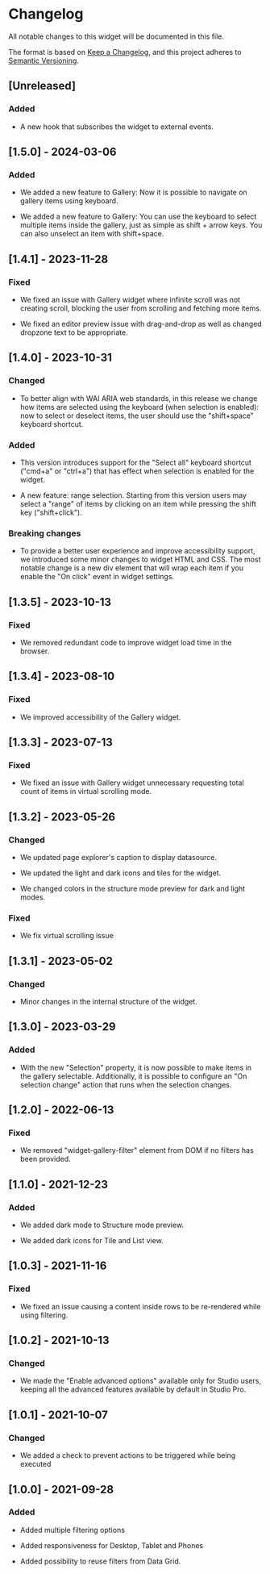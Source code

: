 # Changelog

All notable changes to this widget will be documented in this file.

The format is based on [Keep a Changelog](https://keepachangelog.com/en/1.0.0/), and this project adheres to [Semantic Versioning](https://semver.org/spec/v2.0.0.html).

## [Unreleased]

### Added

-   A new hook that subscribes the widget to external events.

## [1.5.0] - 2024-03-06

### Added

-   We added a new feature to Gallery: Now it is possible to navigate on gallery items using keyboard.

-   We added a new feature to Gallery: You can use the keyboard to select multiple items inside the gallery, just as simple as shift + arrow keys. You can also unselect an item with shift+space.

## [1.4.1] - 2023-11-28

### Fixed

-   We fixed an issue with Gallery widget where infinite scroll was not creating scroll, blocking the user from scrolling and fetching more items.

-   We fixed an editor preview issue with drag-and-drop as well as changed dropzone text to be appropriate.

## [1.4.0] - 2023-10-31

### Changed

-   To better align with WAI ARIA web standards, in this release we change how items are selected using the keyboard (when selection is enabled): now to select or deselect items, the user should use the "shift+space" keyboard shortcut.

### Added

-   This version introduces support for the "Select all" keyboard shortcut ("cmd+a" or "ctrl+a") that has effect when selection is enabled for the widget.

-   A new feature: range selection. Starting from this version users may select a "range" of items by clicking on an item while pressing the shift key ("shift+click").

### Breaking changes

-   To provide a better user experience and improve accessibility support, we introduced some minor changes to widget HTML and CSS. The most notable change is a new div element that will wrap each item if you enable the "On click" event in widget settings.

## [1.3.5] - 2023-10-13

### Fixed

-   We removed redundant code to improve widget load time in the browser.

## [1.3.4] - 2023-08-10

### Fixed

-   We improved accessibility of the Gallery widget.

## [1.3.3] - 2023-07-13

### Fixed

-   We fixed an issue with Gallery widget unnecessary requesting total count of items in virtual scrolling mode.

## [1.3.2] - 2023-05-26

### Changed

-   We updated page explorer's caption to display datasource.

-   We updated the light and dark icons and tiles for the widget.

-   We changed colors in the structure mode preview for dark and light modes.

### Fixed

-   We fix virtual scrolling issue

## [1.3.1] - 2023-05-02

### Changed

-   Minor changes in the internal structure of the widget.

## [1.3.0] - 2023-03-29

### Added

-   With the new "Selection" property, it is now possible to make items in the gallery selectable. Additionally, it is possible to configure an "On selection change" action that runs when the selection changes.

## [1.2.0] - 2022-06-13

### Fixed

-   We removed "widget-gallery-filter" element from DOM if no filters has been provided.

## [1.1.0] - 2021-12-23

### Added

-   We added dark mode to Structure mode preview.

-   We added dark icons for Tile and List view.

## [1.0.3] - 2021-11-16

### Fixed

-   We fixed an issue causing a content inside rows to be re-rendered while using filtering.

## [1.0.2] - 2021-10-13

### Changed

-   We made the "Enable advanced options" available only for Studio users, keeping all the advanced features available by default in Studio Pro.

## [1.0.1] - 2021-10-07

### Changed

-   We added a check to prevent actions to be triggered while being executed

## [1.0.0] - 2021-09-28

### Added

-   Added multiple filtering options

-   Added responsiveness for Desktop, Tablet and Phones

-   Added possibility to reuse filters from Data Grid.

